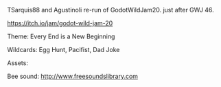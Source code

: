 TSarquis88 and Agustinoli re-run of GodotWildJam20. just after GWJ 46.

https://itch.io/jam/godot-wild-jam-20

Theme: Every End is a New Beginning

Wildcards: Egg Hunt, Pacifist, Dad Joke

Assets:

Bee sound:
http://www.freesoundslibrary.com
